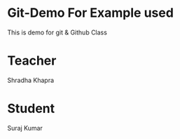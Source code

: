 # Git-Demo  For Example used 
This is demo for git &amp; Github Class

# Teacher 
Shradha Khapra

# Student 
Suraj Kumar